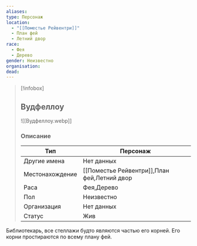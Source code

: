 ```yaml
---
aliases: 
type: Персонаж
location:
  - "[[Поместье Рейвентри]]"
  - План фей
  - Летний двор
race:
  - Фея
  - Дерево
gender: Неизвестно
organisation: 
dead: 
---
```

 
> [!infobox]
> 
> ## Вудфеллоу
> 
> ![[Вудфеллоу.webp]]
> 
> ### Описание
> 
> | Тип | Персонаж |
> | --- | --- |
> | Другие имена| Нет данных|
> | Местонахождение | [[Поместье Рейвентри]],План фей,Летний двор |
> | Раса | Фея,Дерево |
> | Пол | Неизвестно |
> | Организация | Нет данных |
> | Статус | Жив  |

Библиотекарь, все стеллажи будто являются частью его корней. Его корни простираются по всему плану фей.